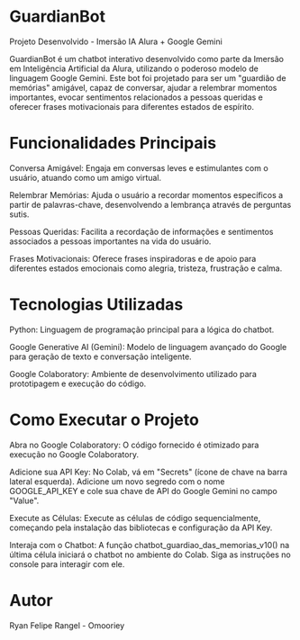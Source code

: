 # GuardianBot

Projeto Desenvolvido - Imersão IA Alura + Google Gemini

GuardianBot é um chatbot interativo desenvolvido como parte da Imersão em Inteligência Artificial da Alura, utilizando o poderoso modelo de linguagem Google Gemini. Este bot foi projetado para ser um "guardião de memórias" amigável, capaz de conversar, ajudar a relembrar momentos importantes, evocar sentimentos relacionados a pessoas queridas e oferecer frases motivacionais para diferentes estados de espírito.

# Funcionalidades Principais

Conversa Amigável: Engaja em conversas leves e estimulantes com o usuário, atuando como um amigo virtual.

Relembrar Memórias: Ajuda o usuário a recordar momentos específicos a partir de palavras-chave, desenvolvendo a lembrança através de perguntas sutis.

Pessoas Queridas: Facilita a recordação de informações e sentimentos associados a pessoas importantes na vida do usuário.

Frases Motivacionais: Oferece frases inspiradoras e de apoio para diferentes estados emocionais como alegria, tristeza, frustração e calma.

# Tecnologias Utilizadas

Python: Linguagem de programação principal para a lógica do chatbot.

Google Generative AI (Gemini): Modelo de linguagem avançado do Google para geração de texto e conversação inteligente.

Google Colaboratory: Ambiente de desenvolvimento utilizado para prototipagem e execução do código.

# Como Executar o Projeto

Abra no Google Colaboratory: O código fornecido é otimizado para execução no Google Colaboratory.

Adicione sua API Key: No Colab, vá em "Secrets" (ícone de chave na barra lateral esquerda). Adicione um novo segredo com o nome GOOGLE_API_KEY e cole sua chave de API do Google Gemini no campo "Value".

Execute as Células: Execute as células de código sequencialmente, começando pela instalação das bibliotecas e configuração da API Key.

Interaja com o Chatbot: A função chatbot_guardiao_das_memorias_v10() na última célula iniciará o chatbot no ambiente do Colab. Siga as instruções no console para interagir com ele.

# Autor

Ryan Felipe Rangel - Omooriey


